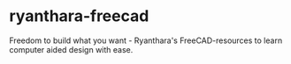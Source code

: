 # ryanthara-freecad
Freedom to build what you want - Ryanthara's FreeCAD-resources to learn computer aided design with ease.
